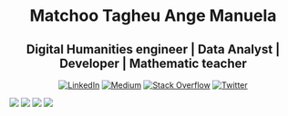 <h1 align="center"> Matchoo Tagheu Ange Manuela</h1>
<h2 align="center">Digital Humanities engineer | Data Analyst | Developer | Mathematic teacher
</h2>
<p align="center">
  <a href="https://linkedin.com/in/Manuela Matchoo" target="_blank"><img src="https://img.shields.io/badge/LinkedIn-%230077B5.svg?logo=linkedin&logoColor=white" alt="LinkedIn"></a>
  <a href="https://medium.com/Matchoo Ange" target="_blank"><img src="https://img.shields.io/badge/Medium-12100E?logo=medium&logoColor=white" alt="Medium"></a>
  <a href="https://stackoverflow.com/users/15155605" target="_blank"><img src="https://img.shields.io/badge/-Stackoverflow-FE7A16?logo=stack-overflow&logoColor=white" alt="Stack Overflow"></a>
  <a href="https://twitter.com/baimamjj" target="_blank"><img src="https://img.shields.io/badge/Twitter-%231DA1F2.svg?logo=Twitter&logoColor=white" alt="Twitter"></a>
</p>
<img src= "https://github-profile-trophy.vercel.app/?username=10-manuela&row=1&theme=darkhub&margin-w=15&no-bg=true" \>
<img src= "https://github-readme-stats.vercel.app/api/top-langs?username=10-manuela&show_icons=true&locale=en&layout=compact&theme=cobalt" \>
<img src= "https://github-readme-streak-stats.herokuapp.com?user=samglish&theme=radical&date_format=j%20M%5B%20Y%5D&sideLabels=DDB225" \>
<img src= "https://github-readme-stats.vercel.app/api?username=10-manuela&show_icons=true&locale=en&theme=tokyonight" \>
